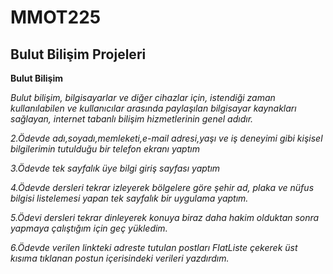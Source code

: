 # MMOT225

## Bulut Bilişim Projeleri

**Bulut Bilişim**

*Bulut bilişim, bilgisayarlar ve diğer cihazlar için, istendiği zaman kullanılabilen ve 
kullanıcılar arasında paylaşılan bilgisayar kaynakları sağlayan, internet tabanlı bilişim 
hizmetlerinin genel adıdır.*

*2.Ödevde adı,soyadı,memleketi,e-mail adresi,yaşı  ve iş deneyimi gibi kişisel bilgilerimin tutulduğu bir telefon ekranı yaptım*

*3.Ödevde  tek sayfalık  üye bilgi giriş sayfası yaptım*

*4.Ödevde dersleri tekrar izleyerek bölgelere göre şehir ad, plaka ve nüfus bilgisi listelemesi yapan tek sayfalık bir uygulama yaptım.*

*5.Ödevi dersleri tekrar dinleyerek konuya biraz daha hakim olduktan sonra yapmaya çalıştığım için geç yükledim.*

*6.Ödevde verilen linkteki adreste tutulan postları FlatListe çekerek üst kısıma tıklanan postun içerisindeki verileri yazdırdım.*

